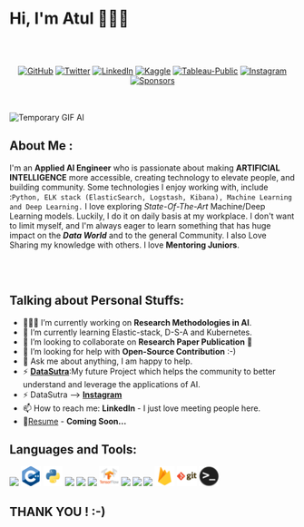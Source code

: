 # Hi, I'm Atul 👋🏾‍💻


<br />
<br />

<p align="center">
	<a href="https://github.com/Atul-Anand-Jha"><img src="https://img.shields.io/github/stars/Atul-Anand-Jha.svg?label=GitHub&style=social" alt="GitHub" height="22"></a>
	<a href="https://twitter.com/Atul_Anand_Jha"><img src="https://img.shields.io/twitter/follow/Atul_Anand_Jha?label=Twitter&style=social" alt="Twitter" height="22"></a>
	<a href="https://www.linkedin.com/in/atul-anand-jha"><img src="https://img.shields.io/badge/LinkedIn--_.svg?style=social&logo=linkedin" alt="LinkedIn" height="22"></a>
	<a href="https://www.kaggle.com/atulanandjha"><img src="https://img.shields.io/badge/Kaggle-EXPERT-purple.svg?style=plastic&logo=kaggle" alt="Kaggle" height="22"></a>
	<a href="https://public.tableau.com/profile/atul.anand3150#!/"><img src="https://img.shields.io/badge/TABLEAU-WIZARD-skyblue.svg?style=plastic&logo=tableau" alt="Tableau-Public" height="22"></a>
	<a href="https://www.instagram.com/data_sutra/?hl=en"><img src="https://img.shields.io/badge/instagram--_.svg?style=social&logo=instagram" alt="Instagram" height="22"></a>
	<a href="https://github.com/sponsors/Atul-Anand-Jha"><img src="https://img.shields.io/badge/Sponsors--_.svg?style=social&logo=github&logoColor=EA4AAA" alt="Sponsors" height="22"></a>
</p>

<br />
<br />

<img src="https://swisscognitive.ch/wp/wp-content/uploads/2016/12/anim_brain_side_header.gif" alt="Temporary GIF AI">

<br />

## About Me : 

I'm an **Applied AI Engineer** who is passionate about making **ARTIFICIAL INTELLIGENCE** more accessible, creating technology to elevate people, and building community. Some technologies I enjoy working with, include :`Python, ELK stack (ElasticSearch, Logstash, Kibana), Machine Learning and Deep Learning.` I love exploring *State-Of-The-Art* Machine/Deep Learning models. Luckily, I do it on daily basis at my workplace. I don't want to limit myself, and I'm always eager to learn something that has huge impact on the ***Data World*** and to the general Community. I also Love Sharing my knowledge with others. I love **Mentoring Juniors**.


<br />
<br />
  
## **Talking about Personal Stuffs:**

- 👨🏽‍💻 I’m currently working on **Research Methodologies in AI**.
- 🌱 I’m currently learning Elastic-stack, D-S-A and Kubernetes.
- 👯 I’m looking to collaborate on **Research Paper Publication** 🤝
- 🤔 I’m looking for help with **Open-Source Contribution** :-)
- 💬 Ask me about anything, I am happy to help.
- ⚡️ [**DataSutra**](https://www.youtube.com/channel/UCmBvVHMoPysYHalk_EmDJYg):My future Project which helps the community to better understand and leverage the applications of AI. 
- ⚡️ DataSutra --> [**Instagram**](https://www.instagram.com/data_sutra/?hl=en)
- 📫 How to reach me: **LinkedIn** - I just love meeting people here.
- 📝[Resume]() - **Coming Soon...**

## **Languages and Tools:**  

<code><img height="35" src="https://upload.wikimedia.org/wikipedia/commons/thumb/1/10/CSS3_and_HTML5_logos_and_wordmarks.svg/791px-CSS3_and_HTML5_logos_and_wordmarks.svg.png"></code>
<code><img height="35" src="https://raw.githubusercontent.com/github/explore/80688e429a7d4ef2fca1e82350fe8e3517d3494d/topics/cpp/cpp.png"></code>
<code><img height="35" src="https://raw.githubusercontent.com/github/explore/80688e429a7d4ef2fca1e82350fe8e3517d3494d/topics/python/python.png"></code>
<code><img height="35" src="https://cdn.iconscout.com/icon/free/png-512/aws-1869025-1583149.png"></code>
<code><img height="35" src="https://e7.pngegg.com/pngimages/308/987/png-clipart-google-cloud-logo-google-cloud-platform-cloud-computing-bigquery-google-storage-google-text-service-thumbnail.png"></code>
<code><img height="35" src="https://idroot.us/wp-content/uploads/2018/02/elk-stack-logo.png"></code>
<code><img height="35" src="https://raw.githubusercontent.com/github/explore/80688e429a7d4ef2fca1e82350fe8e3517d3494d/topics/tensorflow/tensorflow.png"></code>
<code><img height="35" src="https://banner2.cleanpng.com/20180604/zib/kisspng-tableau-software-computer-software-data-visualizat-software-5b15522a35dd62.3640237115281239462206.jpg"></code>
<code><img height="35" src="https://avatars0.githubusercontent.com/u/5429470?s=200&v=4"></code>
<code><img height="35" src="https://kubernetes.io/images/favicon.png"></code>
<code><img height="35" src="https://raw.githubusercontent.com/github/explore/80688e429a7d4ef2fca1e82350fe8e3517d3494d/topics/firebase/firebase.png"></code>
<code><img height="35" src="https://raw.githubusercontent.com/github/explore/80688e429a7d4ef2fca1e82350fe8e3517d3494d/topics/git/git.png"></code>
<code><img height="35" src="https://raw.githubusercontent.com/github/explore/80688e429a7d4ef2fca1e82350fe8e3517d3494d/topics/terminal/terminal.png"></code>


## THANK YOU ! :-)
